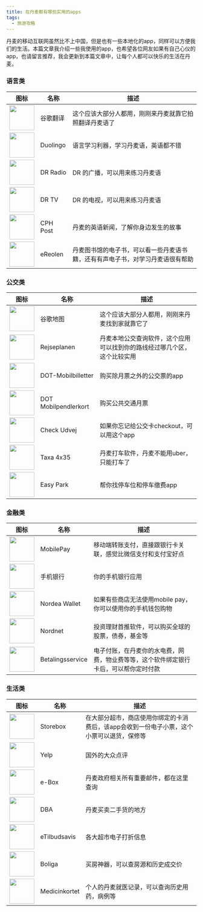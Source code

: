 ```yaml
---
title: 在丹麦都有哪些实用的apps
tags:
  - 旅游攻略
---
```


丹麦的移动互联网虽然比不上中国，但是也有一些本地化的app，同样可以方便我们的生活。本篇文章我介绍一些我使用的app，也希望各位网友如果有自己心仪的app，也请留言推荐，我会更新到本篇文章中，让每个人都可以快乐的生活在丹麦。

### 语言类

| 图标 | 名称 | 描述  |
| ----- | ------- | --------- |
| <img src="/guide/images/apps/google-translate.png" width="66" height="66" /> | 谷歌翻译 | 这个应该大部分人都用，刚刚来丹麦就靠它拍照翻译丹麦语了 |  
| <img src="/guide/images/apps/duolingo.png" width="66" height="66" /> | Duolingo | 语言学习利器，学习丹麦语，英语都不错 |
| <img src="/guide/images/apps/dr-radio.jpeg" width="66" height="66" /> | DR Radio | DR 的广播，可以用来练习丹麦语 |
| <img src="/guide/images/apps/dr-tv.png" width="66" height="66" /> | DR TV | DR 的电视，可以用来练习丹麦语 |
| <img src="/guide/images/apps/cphpost.png" width="66" height="66" /> | CPH Post | 丹麦的英语新闻，了解你身边发生的故事 |
| <img src="/guide/images/apps/eReolen.png" width="66" height="66" /> | eReolen | 丹麦图书馆的电子书，可以看一些丹麦语书籍，还有有声电子书，对学习丹麦语很有帮助 |

### 公交类

| 图标 | 名称 | 描述  |
| ----- | ------- | --------- |
| <img src="/guide/images/apps/google-map.jpg" width="66" height="66" /> | 谷歌地图 | 这个应该大部分人都用，刚刚来丹麦找到家就靠它了 |  
| <img src="/guide/images/apps/rejseplanen.png" width="66" height="66" /> | Rejseplanen | 丹麦本地公交查询软件，这个应用可以找到你的路线经过哪几个区，这个比较实用 |
| <img src="/guide/images/apps/dot-mobilbilletter.png" width="66" height="66" /> | DOT-Mobilbilletter | 购买除月票之外的公交票的app |
| <img src="/guide/images/apps/DOT-Mobilpendlerkort.png" width="66" height="66" /> | DOT Mobilpendlerkort | 购买公共交通月票 |
| <img src="/guide/images/apps/check-udvej.png" width="66" height="66" /> | Check Udvej | 如果你忘记给公交卡checkout，可以用这个app |
| <img src="/guide/images/apps/taxa.jpg" width="66" height="66" /> | Taxa 4x35 | 丹麦打车软件，丹麦不能用uber，只能打车了 |
| <img src="/guide/images/apps/EasyPark.png" width="66" height="66" /> | Easy Park | 帮你找停车位和停车缴费app |

### 金融类

| 图标 | 名称 | 描述  |
| ----- | ------- | --------- |
| <img src="/guide/images/apps/mobilepay.png" width="66" height="66" /> | MobilePay | 移动端转账支付，直接跟银行卡关联，感觉比微信支付和支付宝好点 |  
| <img src="/guide/images/apps/Nordea-mobilbank.png" width="66" height="66" /> | 手机银行 | 你的手机银行应用 |
| <img src="/guide/images/apps/nordea-wallet.png" width="66" height="66" /> | Nordea Wallet | 如果有些商店无法使用mobile pay，你可以使用你的手机钱包购物 |
| <img src="/guide/images/apps/Nordnet.jpg" width="66" height="66" /> | Nordnet | 投资理财首推软件，可以购买全球的股票，债券，基金等 |
| <img src="/guide/images/apps/betalingsservice.png" width="66" height="66" /> | Betalingsservice | 电子付账，在丹麦你的水电费，网费，物业费等等，这个软件绑定银行卡后，可以帮你定时付款 |

### 生活类

| 图标 | 名称 | 描述  |
| ----- | ------- | --------- |
| <img src="/guide/images/apps/Storebox.jpg" width="66" height="66" /> | Storebox | 在大部分超市，商店使用你绑定的卡消费后，该app会收到一份电子小票，这个小票可以退货，保修等 |  
| <img src="/guide/images/apps/Yelp.png" width="66" height="66" /> | Yelp | 国外的大众点评 |
| <img src="/guide/images/apps/e-boks.png" width="66" height="66" /> | e-Box | 丹麦政府相关所有重要邮件，都在这里查询 |
| <img src="/guide/images/apps/dba.png" width="66" height="66" /> | DBA | 丹麦买卖二手货的地方 |
| <img src="/guide/images/apps/eTilbudsavis.png" width="66" height="66" /> | eTilbudsavis | 各大超市电子打折信息 |
| <img src="/guide/images/apps/boliga.png" width="66" height="66" /> | Boliga | 买房神器，可以查房源和历史成交价 |
| <img src="/guide/images/apps/Medicinkortet.png" width="66" height="66" /> | Medicinkortet | 个人的丹麦就医记录，可以查询历史用药，病例等 ||
